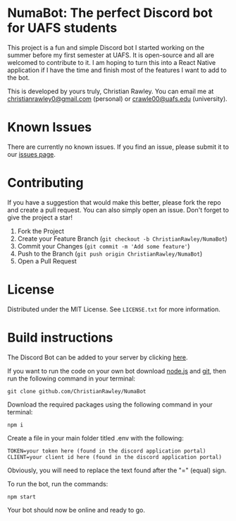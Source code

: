 # NumaBot: The perfect Discord bot for UAFS students
This project is a fun and simple Discord bot I started working on the summer before my first semester at UAFS. It is open-source and all are welcomed to contribute to it.
I am hoping to turn this into a React Native application if I have the time and finish most of the features I want to add to the bot.

This is developed by yours truly, Christian Rawley. You can email me at christianrawley0@gmail.com (personal) or crawle00@uafs.edu (university).

# Known Issues
There are currently no known issues. If you find an issue, please submit it to our [issues page](https://github.com/ChristianRawley/NumaBot/issues).

# Contributing
If you have a suggestion that would make this better, please fork the repo and create a pull request. You can also simply open an issue. Don't forget to give the project a star!

1. Fork the Project
2. Create your Feature Branch (`git checkout -b ChristianRawley/NumaBot`)
3. Commit your Changes (`git commit -m 'Add some feature'`)
4. Push to the Branch (`git push origin ChristianRawley/NumaBot`)
5. Open a Pull Request

# License
Distributed under the MIT License. See `LICENSE.txt` for more information.

# Build instructions
The Discord Bot can be added to your server by clicking [here](https://discord.com/oauth2/authorize?client_id=1249531339234087024&permissions=8&integration_type=0&scope=bot+applications.commands).

If you want to run the code on your own bot download [node.js](https://nodejs.org/en) and [git](https://www.git-scm.com/downloads), then run the following command in your terminal:
````
git clone github.com/ChristianRawley/NumaBot
````

Download the required packages using the following command in your terminal:
````
npm i
````

Create a file in your main folder titled .env with the following:
````
TOKEN=your token here (found in the discord application portal)
CLIENT=your client id here (found in the discord application portal)
````
Obviously, you will need to replace the text found after the "=" (equal) sign.

To run the bot, run the commands:
````
npm start
````

Your bot should now be online and ready to go.

